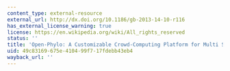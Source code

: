 ```yaml
---
content_type: external-resource
external_url: http://dx.doi.org/10.1186/gb-2013-14-10-r116
has_external_license_warning: true
license: https://en.wikipedia.org/wiki/All_rights_reserved
status: ''
title: 'Open-Phylo: A Customizable Crowd-Computing Platform for Multi Sequence Alignment'
uid: 49c83169-675e-4104-99f7-17fdebb43eb4
wayback_url: ''
---
```

